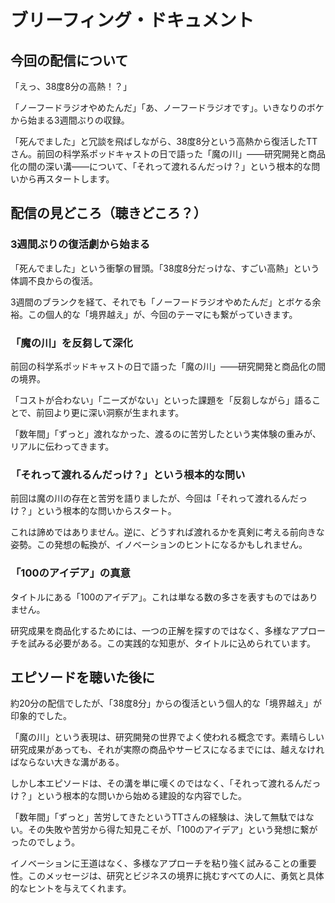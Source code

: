 # ブリーフィング・ドキュメント

## 今回の配信について

「えっ、38度8分の高熱！？」

「ノーフードラジオやめたんだ」「あ、ノーフードラジオです」。いきなりのボケから始まる3週間ぶりの収録。

「死んでました」と冗談を飛ばしながら、38度8分という高熱から復活したTTさん。前回の科学系ポッドキャストの日で語った「魔の川」――研究開発と商品化の間の深い溝――について、「それって渡れるんだっけ？」という根本的な問いから再スタートします。

## 配信の見どころ（聴きどころ？）

### 3週間ぶりの復活劇から始まる

「死んでました」という衝撃の冒頭。「38度8分だっけな、すごい高熱」という体調不良からの復活。

3週間のブランクを経て、それでも「ノーフードラジオやめたんだ」とボケる余裕。この個人的な「境界越え」が、今回のテーマにも繋がっていきます。

### 「魔の川」を反芻して深化

前回の科学系ポッドキャストの日で語った「魔の川」――研究開発と商品化の間の境界。

「コストが合わない」「ニーズがない」といった課題を「反芻しながら」語ることで、前回より更に深い洞察が生まれます。

「数年間」「ずっと」渡れなかった、渡るのに苦労したという実体験の重みが、リアルに伝わってきます。

### 「それって渡れるんだっけ？」という根本的な問い

前回は魔の川の存在と苦労を語りましたが、今回は「それって渡れるんだっけ？」という根本的な問いからスタート。

これは諦めではありません。逆に、どうすれば渡れるかを真剣に考える前向きな姿勢。この発想の転換が、イノベーションのヒントになるかもしれません。

### 「100のアイデア」の真意

タイトルにある「100のアイデア」。これは単なる数の多さを表すものではありません。

研究成果を商品化するためには、一つの正解を探すのではなく、多様なアプローチを試みる必要がある。この実践的な知恵が、タイトルに込められています。

## エピソードを聴いた後に

約20分の配信でしたが、「38度8分」からの復活という個人的な「境界越え」が印象的でした。

「魔の川」という表現は、研究開発の世界でよく使われる概念です。素晴らしい研究成果があっても、それが実際の商品やサービスになるまでには、越えなければならない大きな溝がある。

しかし本エピソードは、その溝を単に嘆くのではなく、「それって渡れるんだっけ？」という根本的な問いから始める建設的な内容でした。

「数年間」「ずっと」苦労してきたというTTさんの経験は、決して無駄ではない。その失敗や苦労から得た知見こそが、「100のアイデア」という発想に繋がったのでしょう。

イノベーションに王道はなく、多様なアプローチを粘り強く試みることの重要性。このメッセージは、研究とビジネスの境界に挑むすべての人に、勇気と具体的なヒントを与えてくれます。